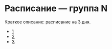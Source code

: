 # Расписание — группа N
Краткое описание: расписание на 3 дня.


- [1](timetable_1w.md)
- [2](timetable_2w.md)
- [3](timetable_3w.md)